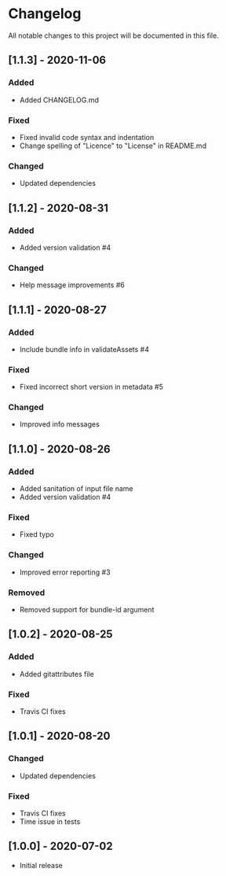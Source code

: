 # Changelog
All notable changes to this project will be documented in this file.


## [1.1.3] - 2020-11-06
### Added
- Added CHANGELOG.md

### Fixed
- Fixed invalid code syntax and indentation
- Change spelling of "Licence" to "License" in README.md

### Changed
- Updated dependencies


## [1.1.2] - 2020-08-31
### Added
- Added version validation #4

### Changed
- Help message improvements #6 


## [1.1.1] - 2020-08-27
### Added
- Include bundle info in validateAssets #4

### Fixed
- Fixed incorrect short version in metadata #5

### Changed
- Improved info messages


## [1.1.0] - 2020-08-26
### Added
- Added sanitation of input file name
- Added version validation #4

### Fixed
-  Fixed typo

### Changed
- Improved error reporting #3

### Removed
- Removed support for bundle-id argument


## [1.0.2] - 2020-08-25
### Added
- Added gitattributes file

### Fixed
- Travis CI fixes


## [1.0.1] - 2020-08-20
### Changed
- Updated dependencies

### Fixed
- Travis CI fixes
- Time issue in tests


## [1.0.0] - 2020-07-02
- Initial release
